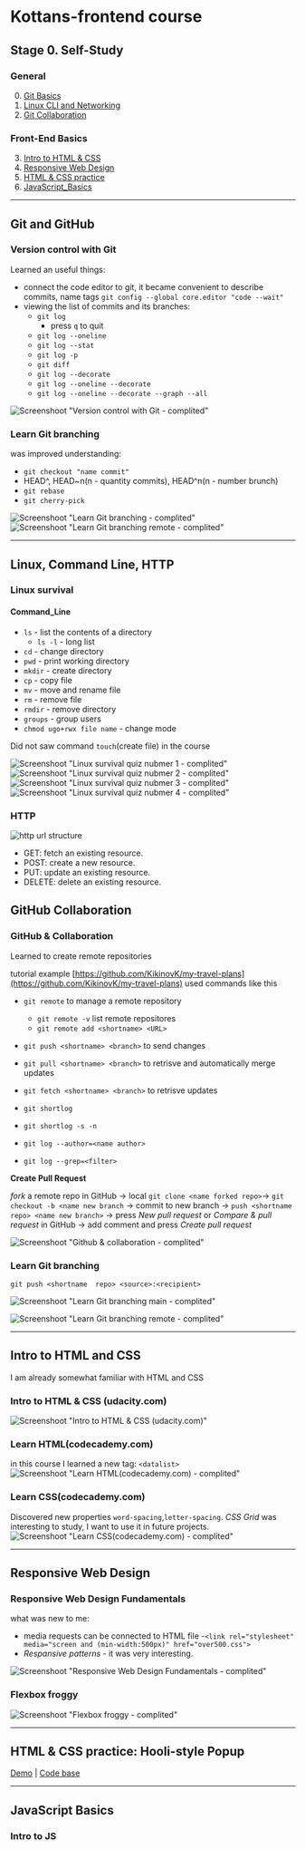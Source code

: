 
# Kottans-frontend course

## Stage 0. Self-Study

### General
 0. [Git Basics](#Git_and_GitHub)
 1. [Linux CLI and Networking](#Linux_Command_Line_HTTP_Tools)
 2. [Git Collaboration](#GitHub_and_collaboration)
### Front-End Basics
3. [Intro to HTML & CSS](#Intro_to_HTML_and_CSS)
4. [Responsive Web Design](#html_css_responsive)
5. [HTML & CSS practice](HTML_and_CSS_practice)
6. [JavaScript_Basics](JavaScript_Basics)
 ***
 
## <a name="Git_and_GitHub">Git and GitHub</a>

### Version control with Git
Learned an useful things:

* connect the code editor to git, it became convenient to describe commits, name tags `git config --global core.editor "code --wait"` 
* viewing the list of commits and its branches:
  * `git log`
    * press `q` to quit 
  * `git log --oneline`
  * `git log --stat`
  * `git log -p`
  * `git diff`
  * `git log --decorate`
  * `git log --oneline --decorate`
  * `git log --oneline --decorate --graph --all`

![Screenshoot "Version control with Git - complited"](/task-git-intro/udacity_version_control_with_git.png "Version control with Git - complited")

### Learn Git branching

was improved understanding:
* `git checkout "name commit"`
* HEAD^, HEAD~n(n - quantity commits), HEAD^n(n - number brunch)
* `git rebase`
* `git cherry-pick`


![Screenshoot "Learn Git branching - complited"](/task-git-intro/learn_git_branching_base.png "Learn Git branching - complited")
![Screenshoot "Learn Git branching  remote - complited"](/task-git-intro/learn_git_branching_remote.png "Learn Git branching remote - complited")
***               
## <a name="Linux_Command_Line_HTTP_Tools">Linux, Command Line, HTTP</a>
### Linux survival
#### Command_Line
* `ls` - list the contents of a directory
  * `ls -l` - long list 
* `cd` - change directory
* `pwd` - print working directory
* `mkdir` - create directory 
* `cp` - copy file
* `mv` - move and rename file
* `rm` - remove file
* `rmdir` - remove directory
* `groups` - group users
* `chmod ugo+rwx file name` - change mode

Did not saw command `touch`(create file) in the course

![Screenshoot "Linux survival quiz nubmer 1 - complited"](/task-linux-cli/quiz_number_1.png "Linux survival quiz nubmer 1")
![Screenshoot "Linux survival quiz nubmer 2 - complited"](/task-linux-cli/quiz_number_2.png "Linux survival quiz nubmer 2")
![Screenshoot "Linux survival quiz nubmer 3 - complited"](/task-linux-cli/quiz_number_3.png "Linux survival quiz nubmer 4")
![Screenshoot "Linux survival quiz nubmer 4 - complited"](/task-linux-cli/quiz_number_4.png "Linux survival quiz nubmer 4")

### HTTP

![http url structure](/task-linux-cli/http1-url-structure.png "http url structure")

* GET: fetch an existing resource.
* POST: create a new resource. 
* PUT: update an existing resource.
* DELETE: delete an existing resource.

## <a name="GitHub_and_collaboration">GitHub Collaboration</a>
### GitHub & Collaboration
Learned to create remote repositories 

tutorial example [https://github.com/KikinovK/my-travel-plans](https://github.com/KikinovK/my-travel-plans)
used commands like this
* `git remote` to manage a remote repository
  * `git remote -v` list remote repositores
  * `git remote add <shortname> <URL>`
* `git push <shortname> <branch>` to send changes
* `git pull <shortname> <branch>` to retrisve and automatically merge updates
* `git fetch <shortname> <branch>` to retrisve updates

* `git shortlog` 
* `git shortlog -s -n`
* `git log --author=<name author>`
* `git log --grep=<filter>`

**Create Pull Request**

_fork_ a remote repo in GitHub -> local `git clone <name forked repo>`-> `git checkout -b <name new branch` -> commit to new branch -> `push <shortname  repo> <name new branch>` -> press _New pull request_ or _Compare & pull request_ in GitHub -> add comment and press _Create pull request_

![Screenshoot "Github & collaboration - complited"](/task-git-collaboration/Github_and_collaboration.png "Github & collaboration")

### Learn Git branching

`git push <shortname  repo> <source>:<recipient>`

![Screenshoot "Learn Git branching  main - complited"](/task-git-collaboration/learn_git_branching_base.png "Learn Git branching main - complited")

![Screenshoot "Learn Git branching  remote - complited"](/task-git-collaboration/learn_git_branching_remote.png "Learn Git branching remote - complited")
***
## <a name="Intro_to_HTML_and_CSS">Intro to HTML and CSS</a>
I am already somewhat familiar with HTML and CSS
### Intro to HTML & CSS (udacity.com)
![Screenshoot "Intro to HTML & CSS (udacity.com)"](/task_html_css_intro/Intro_to_HTML_and_CSS.png "Intro to HTML & CSS (udacity.com)")

### Learn HTML(codecademy.com)
in this course I learned a new tag:
`<datalist>`
![Screenshoot "Learn HTML(codecademy.com) - complited"](/task_html_css_intro/Learn_HTML_complete.png "Learn HTML(codecademy.com) - complited")
### Learn CSS(codecademy.com)
Discovered new properties
`word-spacing`,`letter-spacing`.
_CSS Grid_ was interesting to study, I want to use it in future projects.
![Screenshoot "Learn CSS(codecademy.com) - complited"](/task_html_css_intro/Learn_СSS_complete.png "Learn CSS(codecademy.com) - complited")

***
## <a name="#html_css_responsive">Responsive Web Design</a>
### Responsive Web Design Fundamentals
what was new to me:
* media requests can be connected to HTML file -`<link rel="stylesheet" media="screen and (min-width:500px)" href="over500.css">`
* _Respansive patterns_ - it was very interesting.

![Screenshoot "Responsive Web Design Fundamentals - complited"](/task_responsive_web_design/Responsive_Web_Design_Fundamentals.png "Responsive Web Design Fundamentals - complited")

### Flexbox froggy

![Screenshoot "Flexbox froggy - complited"](/task_responsive_web_design/Flexbox_froggy.png "Flexbox froggy - complited")

***
## <a name="#HTML_and_CSS_practice">HTML & CSS practice: Hooli-style Popup</a>

[Demo](https://kikinovk.github.io/frontend-2021-homeworks/submissions/kikinovk/HTML_CSS_Popup/) |
[Code base](https://github.com/KikinovK/frontend-2021-homeworks/tree/html-css-popup-task/submissions/kikinovk/HTML_CSS_Popup)

***
## <a name="#JavaScript_Basics">JavaScript Basics</a>
### Intro to JS